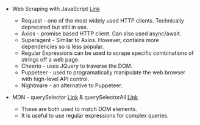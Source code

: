 * Web Scraping with JavaScript [Link](https://www.scrapingbee.com/blog/web-scraping-javascript/)
  * Request - one of the most widely used HTTP clients. Technically deprecated but still in use.
  * Axios - promise based HTTP client. Can also used async/await.
  * Superagent - Similar to Axios. However, contains more dependencies so is less popular.
  * Regular Expressions can be used to scrape specific combinations of strings off a web page.
  * Cheerio - uses JQuery to traverse the DOM.
  * Puppeteer - used to programatically manipulate the web browser with high-level API control.
  * Nightmare - an alternative to Puppeteer.

* MDN - querySelector [Link](https://developer.mozilla.org/en-US/docs/Web/API/Document/querySelector) & querySelectorAll [Link](https://developer.mozilla.org/en-US/docs/Web/API/Document/querySelectorAll)
  * These are both used to match DOM elements. 
  * It is useful to use regular expressions for complex queries.
